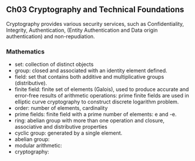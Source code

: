 ## Ch03 Cryptography and Technical Foundations

Cryptography provides various security services, such as Confidentiality, Integrity, Authentication, (Entity Authentication and Data origin authentication) and non-repudiation.

### Mathematics
- set: collection of distinct objects
- group: closed and associated with an identity element defined.
- field: set that contains both additive and multiplicative groups (distributive).
- finite field: finite set of elements (Galois), used to produce accurate and error-free results of arithmetic operations: prime finite fields are used in elliptic curve cryptography to construct discrete logarithm problem.
- order: number of elements, cardinality
- prime fields: finite field with a prime number of elements: e and -e.
- ring: abelian group with more than one operation and closure, associative and distributive properties
- cyclic group: generated by a single element.
- abelian group:
- modular arithmetic:
- cryptography:

